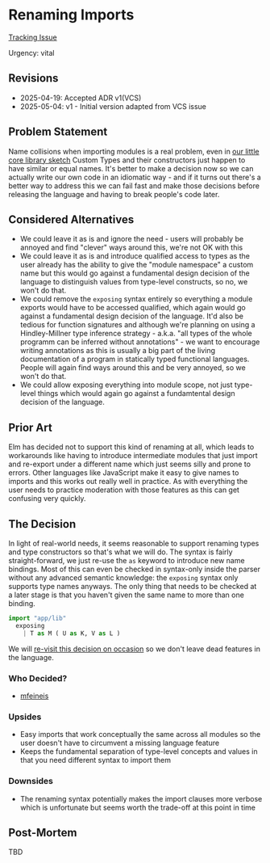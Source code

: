 # Renaming Imports

[Tracking Issue](https://github.com/canapea/canapea/issues/9)

Urgency: vital

## Revisions

* 2025-04-19: Accepted ADR v1(VCS)
* 2025-05-04: v1 - Initial version adapted from VCS issue


## Problem Statement

Name collisions when importing modules is a real problem, even in [our little core library sketch](https://github.com/canapea/canapea/issues/55) Custom Types and their constructors just happen to have similar or equal names. It's better to make a decision now so we can actually write our own code in an idiomatic way - and if it turns out there's a better way to address this we can fail fast and make those decisions before releasing the language and having to break people's code later.


## Considered Alternatives

* We could leave it as is and ignore the need - users will probably be annoyed and find "clever" ways around this, we're not OK with this
* We could leave it as is and introduce qualified access to types as the user already has the ability to give the "module namespace" a custom name but this would go against a fundamental design decision of the language to distinguish values from type-level constructs, so no, we won't do that.
* We could remove the `exposing` syntax entirely so everything a module exports would have to be accessed qualified, which again would go against a fundamental design decision of the language. It'd also be tedious for function signatures and although we're planning on using a Hindley-Millner type inference strategy - a.k.a. "all types of the whole programm can be inferred without annotations" - we want to encourage writing annotations as this is usually a big part of the living documentation of a program in statically typed functional languages. People will again find ways around this and be very annoyed, so we won't do that.
* We could allow exposing everything into module scope, not just type-level things which would again go against a fundamtental design decision of the language.


## Prior Art

Elm has decided not to support this kind of renaming at all, which leads to workarounds like having to introduce intermediate modules that just import and re-export under a different name which just seems silly and prone to errors. Other languages like JavaScript make it easy to give names to imports and this works out really well in practice. As with everything the user needs to practice moderation with those features as this can get confusing very quickly.


## The Decision

In light of real-world needs, it seems reasonable to support renaming types and type constructors so that's what we will do. The syntax is fairly straight-forward, we just re-use the `as` keyword to introduce new name bindings. Most of this can even be checked in syntax-only inside the parser without any advanced semantic knowledge: the `exposing` syntax only supports type names anyways. The only thing that needs to be checked at a later stage is that you haven't given the same name to more than one binding.

```python
import "app/lib"
  exposing
    | T as M ( U as K, V as L )
```

We will [re-visit this decision on occasion](https://github.com/canapea/canapea/issues/59) so we don't leave dead features in the language.


### Who Decided?

* [mfeineis](https://github.com/mfeineis)

### Upsides

* Easy imports that work conceptually the same across all modules so the user doesn't have to circumvent a missing language feature
* Keeps the fundamental separation of type-level concepts and values in that you need different syntax to import them

### Downsides

* The renaming syntax potentially makes the import clauses more verbose which is unfortunate but seems worth the trade-off at this point in time


## Post-Mortem

TBD
